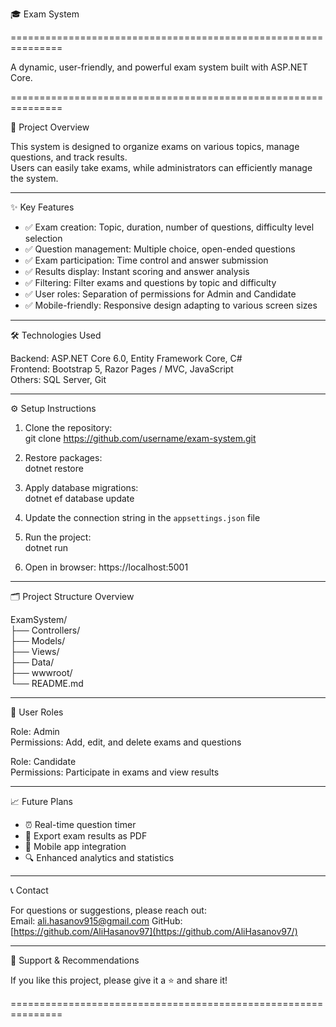 🎓 Exam System

===============================================================

A dynamic, user-friendly, and powerful exam system built with ASP.NET Core.

===============================================================

🚀 Project Overview

This system is designed to organize exams on various topics, manage questions, and track results.  
Users can easily take exams, while administrators can efficiently manage the system.

---------------------------------------------------------------

✨ Key Features

- ✅ Exam creation: Topic, duration, number of questions, difficulty level selection  
- ✅ Question management: Multiple choice, open-ended questions  
- ✅ Exam participation: Time control and answer submission  
- ✅ Results display: Instant scoring and answer analysis  
- ✅ Filtering: Filter exams and questions by topic and difficulty  
- ✅ User roles: Separation of permissions for Admin and Candidate  
- ✅ Mobile-friendly: Responsive design adapting to various screen sizes  

---------------------------------------------------------------

🛠️ Technologies Used

Backend: ASP.NET Core 6.0, Entity Framework Core, C#  
Frontend: Bootstrap 5, Razor Pages / MVC, JavaScript  
Others: SQL Server, Git

---------------------------------------------------------------

⚙️ Setup Instructions

1. Clone the repository:  
   git clone https://github.com/username/exam-system.git

2. Restore packages:  
   dotnet restore

3. Apply database migrations:  
   dotnet ef database update

4. Update the connection string in the `appsettings.json` file

5. Run the project:  
   dotnet run

6. Open in browser: https://localhost:5001

---------------------------------------------------------------

🗂️ Project Structure Overview

ExamSystem/  
├── Controllers/  
├── Models/  
├── Views/  
├── Data/  
├── wwwroot/  
└── README.md  

---------------------------------------------------------------

👥 User Roles

Role: Admin  
Permissions: Add, edit, and delete exams and questions

Role: Candidate  
Permissions: Participate in exams and view results

---------------------------------------------------------------

📈 Future Plans

- ⏰ Real-time question timer  
- 📄 Export exam results as PDF  
- 📱 Mobile app integration  
- 🔍 Enhanced analytics and statistics

---------------------------------------------------------------

📞 Contact

For questions or suggestions, please reach out:  
Email: ali.hasanov915@gmail.com
GitHub: [https://github.com/AliHasanov97](https://github.com/AliHasanov97/)

---------------------------------------------------------------

🙌 Support & Recommendations

If you like this project, please give it a ⭐ and share it!

===============================================================

